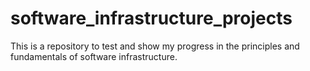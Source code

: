 # software_infrastructure_projects
This is a repository to test and show my progress in the principles and fundamentals of software infrastructure.
